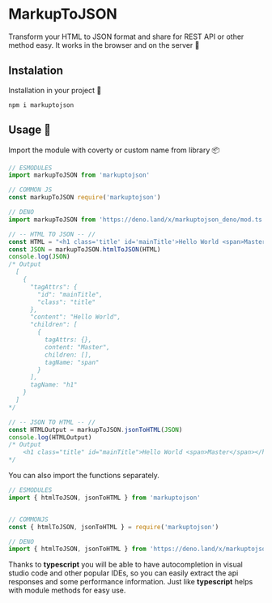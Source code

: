 # MarkupToJSON

Transform your HTML to JSON format and share for REST API or other method easy. It works in the browser and on the server 🧭

## Instalation
Installation in your project 📁

```console
npm i markuptojson
```
## Usage  🎯
Import the module with coverty or custom name from library  📦
```javascript
// ESMODULES
import markupToJSON from 'markuptojson'

// COMMON JS
const markupToJSON require('markuptojson')

// DENO
import markupToJSON from 'https://deno.land/x/markuptojson_deno/mod.ts'

// -- HTML TO JSON -- //
const HTML = "<h1 class='title' id='mainTitle'>Hello World <span>Master</span></h1>"
const JSON = markupToJSON.htmlToJSON(HTML)
console.log(JSON)
/* Output
  [
    {
      "tagAttrs": {
        "id": "mainTitle",
        "class": "title"
      },
      "content": "Hello World",
      "children": [
        {
          tagAttrs: {},
          content: "Master",
          children: [],
          tagName: "span"
        }
      ],
      tagName: "h1"
    }
  ]
*/

// -- JSON TO HTML -- //
const HTMLOutput = markupToJSON.jsonToHTML(JSON)
console.log(HTMLOutput)
/* Output
	<h1 class="title" id="mainTitle">Hello World <span>Master</span></h1>
*/
```
You can also import the functions separately.
```javascript
// ESMODULES
import { htmlToJSON, jsonToHTML } from 'markuptojson'


// COMMONJS
const { htmlToJSON, jsonToHTML } = require('markuptojson')

// DENO
import { htmlToJSON, jsonToHTML } from 'https://deno.land/x/markuptojson_deno/mod.ts'

```
Thanks to **typescript** you will be able to have autocompletion in visual studio code and other popular IDEs, so you can easily extract the api responses and some performance information. Just like **typescript** helps with module methods for easy use.